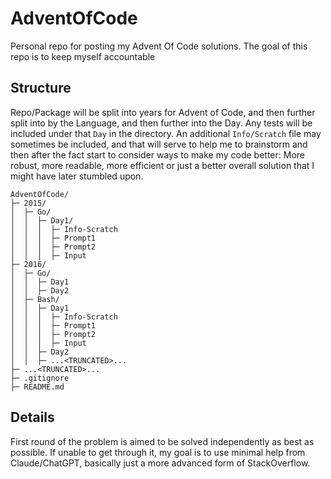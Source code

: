 # AdventOfCode
Personal repo for posting my Advent Of Code solutions. The goal of this repo is to keep myself accountable

## Structure
Repo/Package will be split into years for Advent of Code, and then further split into by the Language, and then further into the Day.  Any tests will be included under that `Day` in the directory.  An additional `Info/Scratch` file may sometimes be included, and that will serve to help me to brainstorm and then after the fact start to consider ways to make my code better: More robust, more readable, more efficient or just a better overall solution that I might have later stumbled upon.

```
AdventOfCode/
├─ 2015/
│  ├─ Go/
│  │  ├─ Day1/
│  │  │  ├─ Info-Scratch
│  │  │  ├─ Prompt1
│  │  │  ├─ Prompt2
│  │  │  ├─ Input
├─ 2016/
│  ├─ Go/
│  │  ├─ Day1
│  │  ├─ Day2
│  ├─ Bash/
│  │  ├─ Day1
│  │  │  ├─ Info-Scratch
│  │  │  ├─ Prompt1
│  │  │  ├─ Prompt2
│  │  │  ├─ Input
│  │  ├─ Day2
│  │  ├─ ...<TRUNCATED>...
├─ ...<TRUNCATED>...
├─ .gitignore
├─ README.md
```
## Details
First round of the problem is aimed to be solved independently as best as possible. If unable to get through it, my goal is to use minimal help from Claude/ChatGPT, basically just a more advanced form of StackOverflow.
